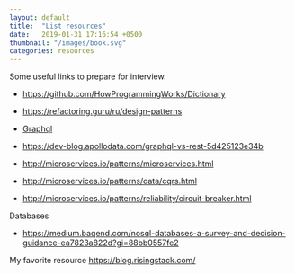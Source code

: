 ```yaml
---
layout: default
title:  "List resources"
date:   2019-01-31 17:16:54 +0500
thumbnail: "/images/book.svg"
categories: resources
---
```


Some useful links to prepare for interview.

- <a href="https://github.com/HowProgrammingWorks/Dictionary">https://github.com/HowProgrammingWorks/Dictionary</a>
- <a href="https://refactoring.guru/ru/design-patterns">https://refactoring.guru/ru/design-patterns</a>
- <a href="https://www.howtographql.com/">Graphql</a>
- <a href="https://dev-blog.apollodata.com/graphql-vs-rest-5d425123e34b">https://dev-blog.apollodata.com/graphql-vs-rest-5d425123e34b</a>

- <a href="http://microservices.io/patterns/microservices.html">http://microservices.io/patterns/microservices.html</a>
- <a href="http://microservices.io/patterns/data/cqrs.html">http://microservices.io/patterns/data/cqrs.html</a>
- <a href="http://microservices.io/patterns/reliability/circuit-breaker.html">http://microservices.io/patterns/reliability/circuit-breaker.html</a>

Databases
- <a href="https://medium.baqend.com/nosql-databases-a-survey-and-decision-guidance-ea7823a822d?gi=88bb0557fe2">https://medium.baqend.com/nosql-databases-a-survey-and-decision-guidance-ea7823a822d?gi=88bb0557fe2</a>

My favorite resource
<a href="https://blog.risingstack.com/">https://blog.risingstack.com/</a>
